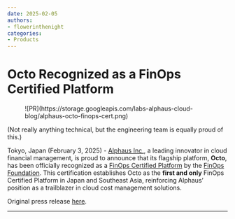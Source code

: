 ```yaml
---
date: 2025-02-05
authors:
- flowerinthenight
categories:
- Products
---
```


# Octo Recognized as a FinOps Certified Platform

<figure markdown="span">
  ![PR](https://storage.googleapis.com/labs-alphaus-cloud-blog/alphaus-octo-finops-cert.png)
</figure>

<!-- more -->

(Not really anything technical, but the engineering team is equally proud of this.)

Tokyo, Japan (February 3, 2025) - [Alphaus Inc.](https://alphaus.cloud/), a leading innovator in cloud financial management, is proud to announce that its flagship platform, **Octo**, has been officially recognized as a [FinOps Certified Platform](https://www.finops.org/certification-for-organizations/finops-certified-platform/) by the [FinOps Foundation](https://www.finops.org/). This certification establishes Octo as the **first and only** FinOps Certified Platform in Japan and Southeast Asia, reinforcing Alphaus’ position as a trailblazer in cloud cost management solutions.

Original press release [here](https://www.alphaus.cloud/en/news-and-media-coverage/alphaus-inc-s-octo-recognized-as-a-finops-certified-platform---the-first-and-only-in-japan-and-southeast-asia).

---
